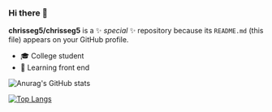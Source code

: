 ### Hi there 👋


**chrisseg5/chrisseg5** is a ✨ _special_ ✨ repository because its `README.md` (this file) appears on your GitHub profile.


- 🎓 College student
- 🌱 Learning front end 




![Anurag's GitHub stats](https://github-readme-stats.vercel.app/api?username=chrisseg5&hide=contribs,prs)

[![Top Langs](https://github-readme-stats.vercel.app/api/top-langs/?username=chrisseg5)](https://github.com/chrisseg5/github-readme-stats)


